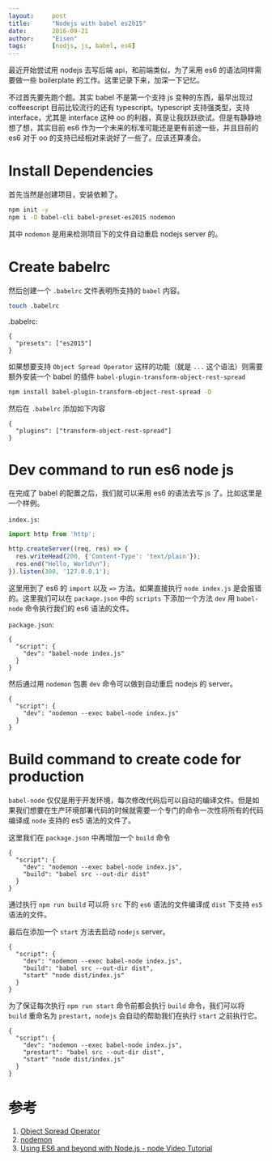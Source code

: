 ```yaml
---
layout:     post
title:      "Nodejs with babel es2015"
date:       2016-09-21
author:     "Eisen"
tags:       [nodjs, js, babel, es6]
---
```


最近开始尝试用 nodejs 去写后端 api，和前端类似，为了采用 es6 的语法同样需要做一些 boilerplate 的工作。这里记录下来，加深一下记忆。

不过首先要先跑个题。其实 babel 不是第一个支持 js 变种的东西，最早出现过 coffeescript 目前比较流行的还有 typescript。typescript 支持强类型，支持 interface，尤其是 interface 这种 oo 的利器，真是让我跃跃欲试。但是有静静地想了想，其实目前 es6 作为一个未来的标准可能还是更有前途一些，并且目前的 es6 对于 oo 的支持已经相对来说好了一些了。应该还算凑合。

# Install Dependencies

首先当然是创建项目，安装依赖了。

```sh
npm init -y
npm i -D babel-cli babel-preset-es2015 nodemon
```

其中 `nodemon` 是用来检测项目下的文件自动重启 nodejs server 的。

# Create babelrc

然后创建一个 `.babelrc` 文件表明所支持的 `babel` 内容。

```sh
touch .babelrc
```

.babelrc:

```
{
  "presets": ["es2015"]
}
```

如果想要支持 `Object Spread Operator` 这样的功能（就是 `...` 这个语法）则需要额外安装一个 babel 的插件 `babel-plugin-transform-object-rest-spread`

```sh
npm install babel-plugin-transform-object-rest-spread -D
```

然后在 `.babelrc` 添加如下内容

```
{
  "plugins": ["transform-object-rest-spread"]
}
```

# Dev command to run es6 node js

在完成了 babel 的配置之后，我们就可以采用 es6 的语法去写 js 了。比如这里是一个样例。


`index.js`:

```js
import http from 'http';

http.createServer((req, res) => {
  res.writeHead(200, {'Content-Type': 'text/plain'});
  res.end("Hello, World\n");
}).listen(300, '127.0.0.1');
```

这里用到了 es6 的 `import` 以及 `=>` 方法。如果直接执行 `node index.js` 是会报错的。这里我们可以在 `package.json` 中的 `scripts` 下添加一个方法 `dev` 用 `babel-node` 命令执行我们的 es6 语法的文件。

`package.json`:

```
{
  "script": {
    "dev": "babel-node index.js"
  }
}
```

然后通过用 `nodemon` 包裹 `dev` 命令可以做到自动重启 nodejs 的 server。

```
{
  "script": {
    "dev": "nodemon --exec babel-node index.js"
  }
}
```

# Build command to create code for production

`babel-node` 仅仅是用于开发环境，每次修改代码后可以自动的编译文件。但是如果我们想要在生产环境部署代码的时候就需要一个专门的命令一次性将所有的代码编译成 `node` 支持的 es5 语法的文件了。

这里我们在 `package.json` 中再增加一个 `build` 命令

```
{
  "script": {
    "dev": "nodemon --exec babel-node index.js",
    "build": "babel src --out-dir dist"
  }
}
```

通过执行 `npm run build` 可以将 `src` 下的 `es6` 语法的文件编译成 `dist` 下支持 `es5` 语法的文件。

最后在添加一个 `start` 方法去启动 `nodejs` server。


```
{
  "script": {
    "dev": "nodemon --exec babel-node index.js",
    "build": "babel src --out-dir dist",
    "start" "node dist/index.js"
  }
}
```

为了保证每次执行 `npm run start` 命令前都会执行 `build` 命令，我们可以将 `build` 重命名为 `prestart`，`nodejs` 会自动的帮助我们在执行 `start` 之前执行它。


```
{
  "script": {
    "dev": "nodemon --exec babel-node index.js",
    "prestart": "babel src --out-dir dist",
    "start" "node dist/index.js"
  }
}
```

# 参考

1. [Object Spread Operator](https://babeljs.io/docs/plugins/transform-object-rest-spread/)
2. [nodemon](https://github.com/remy/nodemon)
3. [Using ES6 and beyond with Node.js - node Video Tutorial](https://egghead.io/lessons/node-js-using-es6-and-beyond-with-node-js)
